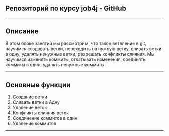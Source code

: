 ## Репозиторий по курсу job4j - GitHub


---

## Описание

В этом блоке занятий мы рассмотрим, что такое ветвление в git, научимся создавать ветки, переходить на нужную ветку, сливать ветки в одну,
удалять ненужные ветки, разрешать конфликты слияния. Мы научимся изменять коммиты, откатывать изменения, соединять коммиты в один, удалять ненужные коммиты.

---

## Основные функции

1. Создание ветки
2. Сливать ветки а Адну
3. Удаление веток
4. Конфликты слияния веток
5. Соединение коммитов в один
6. Удаление коммитов





---
